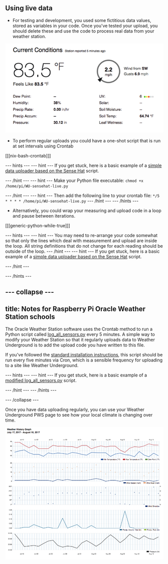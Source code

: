 ## Using live data

- For testing and development, you used some fictitious data values, stored as variables in your code. Once you've tested your upload, you should delete these and use the code to process real data from your weather station.

![](images/image3.png)

- To perform regular uploads you could have a one-shot script that is run at set intervals using Crontab

[[[nix-bash-crontab]]]

--- hints ---
--- hint ---
If you get stuck, here is a basic example of a [simple data uploader based on the Sense Hat](resources/WU-sensehat-live.py) script.

--- /hint ---
--- hint ---
Make your Python file executable:
    ```
    chmod +x /home/pi/WU-sensehat-live.py
    ```

--- /hint ---
--- hint ---
Then add the following line to your crontab file:
    ```
    */5 * * * * /home/pi/WU-sensehat-live.py
    ```
--- /hint ---
--- /hints ---

- Alternatively, you could wrap your measuring and upload code in a loop and pause between iterations.

[[[generic-python-while-true]]]

--- hints ---
--- hint ---
You may need to re-arrange your code somewhat so that only the lines which deal with measurement and upload are inside the loop. All  string definitions that do not change for each reading should be outside of the loop.
--- /hint ---
--- hint ---
If you get stuck, here is a basic example of a [simple data uploader based on the Sense Hat](resources/WU-sensehat-live-loop.py) script.

--- /hint ---

--- /hints ---

--- collapse ---
---
title: Notes for Raspberry Pi Oracle Weather Station schools
---

The Oracle Weather Station software uses the Crontab method to run a Python script called [log_all_sensors.py](https://github.com/raspberrypi/weather-station/blob/master/log_all_sensors.py) every 5 minutes. A simple way to modify your Weather Station so that it regularly uploads data to Weather Underground is to add the upload code you have written to this file.

If you've followed the [standard installation instructions](https://www.raspberrypi.org/learning/weather-station-guide/), this script should be run every five minutes via Cron, which is a sensible frequency for uploading to a site like Weather Underground.

--- hints ---
--- hint ---
If you get stuck, here is a basic example of a [modified log_all_sensors.py](resources/log_all_sensorsWU.py) script.

--- /hint ---
--- /hints ---

--- /collapse ---

Once you have data uploading regularly, you can use your Weather Underground PWS page to see how your local climate is changing over time.

![](images/image4.png)
